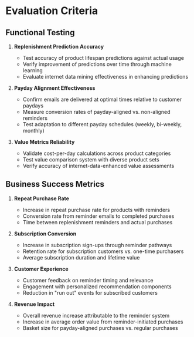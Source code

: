 
# Evaluation Criteria

## Functional Testing

1. **Replenishment Prediction Accuracy**
   - Test accuracy of product lifespan predictions against actual usage
   - Verify improvement of predictions over time through machine learning
   - Evaluate internet data mining effectiveness in enhancing predictions

2. **Payday Alignment Effectiveness**
   - Confirm emails are delivered at optimal times relative to customer paydays
   - Measure conversion rates of payday-aligned vs. non-aligned reminders
   - Test adaptation to different payday schedules (weekly, bi-weekly, monthly)

3. **Value Metrics Reliability**
   - Validate cost-per-day calculations across product categories
   - Test value comparison system with diverse product sets
   - Verify accuracy of internet-data-enhanced value assessments

## Business Success Metrics

1. **Repeat Purchase Rate**
   - Increase in repeat purchase rate for products with reminders
   - Conversion rate from reminder emails to completed purchases
   - Time between replenishment reminders and actual purchases

2. **Subscription Conversion**
   - Increase in subscription sign-ups through reminder pathways
   - Retention rate for subscription customers vs. one-time purchasers
   - Average subscription duration and lifetime value

3. **Customer Experience**
   - Customer feedback on reminder timing and relevance
   - Engagement with personalized recommendation components
   - Reduction in "run out" events for subscribed customers

4. **Revenue Impact**
   - Overall revenue increase attributable to the reminder system
   - Increase in average order value from reminder-initiated purchases
   - Basket size for payday-aligned purchases vs. regular purchases

